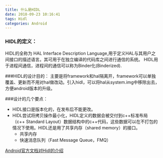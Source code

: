 ```yaml
---
title: 什么是HIDL
date: 2018-09-23 10:16:41
tags: Hidl
categories: Android
---
```


### HIDL的定义：
HIDL的全称为 HAL Interface Description Language,用于定义HAL与其用户之间接口的描述语言。其可用于在独立编译的代码库之间进行通信的系统。
HIDL用于进程间通信，进程间的通信可以称为Binder化(Binderized).

###HIDL的设计目的：
主要是将framework和hal隔离开，framework可以单独覆盖、更新而不用对hal做改动。引入hidl，可以将hal从system.img中移除出去，方便android版本的升级。

###设计的几个要点：
- HIDL接口是版本化的，在发布后不能更改。
- HIDL尝试将拷贝操作最小化，HIDL定义的数据会被交付到c++标准布局（c++ Standard Layout）数据结构中的c++代码，这些数据可以在不打包的情况下使用。HIDL还是用了共享内存（shared memory）的接口。
  - 共享内存
  - 快速消息队列（Fast Message Queue，FMQ）

[Android官方文档对Hidl的介绍](https://source.android.google.cn/devices/architecture/hidl/
)